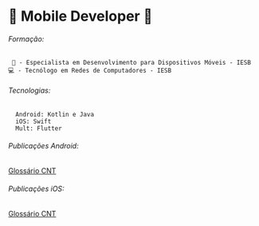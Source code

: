# 📱 Mobile Developer 📱

###### Formação:
     📱 - Especialista em Desenvolvimento para Dispositivos Móveis - IESB 
    💻 - Tecnólogo em Redes de Computadores - IESB

###### Tecnologias:
      Android: Kotlin e Java
      iOS: Swift
      Mult: Flutter 
      
###### Publicações Android:
   [Glossário CNT](https://play.google.com/store/apps/details?id=br.org.cnt.glossario_cnt)
###### Publicações iOS:
   [Glossário CNT](https://apps.apple.com/br/app/gloss%C3%A1rio-cnt-do-transporte/id1496963216)





<!--
**danilonogueirateixeira/danilonogueirateixeira** is a ✨ _special_ ✨ repository because its `README.md` (this file) appears on your GitHub profile.

Here are some ideas to get you started:

- 🔭 I’m currently working on Flutter
- 🌱 I’m currently learning ...
- 👯 I’m looking to collaborate on ...
- 🤔 I’m looking for help with ...
- 💬 Ask me about ...
- 📫 How to reach me: ...
- 😄 Pronouns: ...
- ⚡ Fun fact: ...
  
